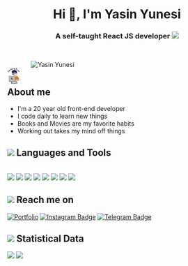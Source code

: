 <h1 align="center">Hi 👋, I'm Yasin Yunesi</h1>
<h3 align="center">A self-taught React JS developer <img src="https://github.com/TheDudeThatCode/TheDudeThatCode/blob/master/Assets/Developer.gif" width="45px"></h3>

</br>

<!-- RIGHT SIDE -->
<p><img align="right" src="https://github.com/Adam-pw/Adam-pw/blob/main/animation_500_kxa883sd.gif" alt="Yasin Yunesi" width="450" /></p>

<!-- LEFT SIDE -->
## <img src="https://raw.githubusercontent.com/Aleksey-Voko/Aleksey-Voko/master/assets/cfh.gif?raw=true" width="30" alt="giphy"> About me
- I'm a 20 year old front-end developer
- I code daily to learn new things
- Books and Movies are my favorite habits
- Working out takes my mind off things

## <img src = "https://media2.giphy.com/media/QssGEmpkyEOhBCb7e1/giphy.gif?cid=ecf05e47a0n3gi1bfqntqmob8g9aid1oyj2wr3ds3mg700bl&rid=giphy.gif" width = 32px> Languages and Tools
<div align="left" style="display: inline_block"><br>
  <code><img height="35" src="https://cdn.jsdelivr.net/gh/devicons/devicon/icons/javascript/javascript-original.svg"></code>
  <code><img height="35" src="https://cdn.jsdelivr.net/gh/devicons/devicon/icons/react/react-original.svg"></code>
  <code><img height="35" src="https://cdn.jsdelivr.net/gh/devicons/devicon/icons/redux/redux-original.svg"></code>
  <code><img height="35" src="https://cdn.jsdelivr.net/gh/devicons/devicon/icons/tailwindcss/tailwindcss-plain.svg"></code>
  <code><img height="35" src="https://cdn.jsdelivr.net/gh/devicons/devicon/icons/bootstrap/bootstrap-original.svg"></code>
  <code><img height="35" src="https://cdn.jsdelivr.net/gh/devicons/devicon/icons/sass/sass-original.svg"></code>
  <code><img height="35" src="https://cdn.jsdelivr.net/gh/devicons/devicon/icons/css3/css3-original.svg"></code>
  <code><img height="35" src="https://cdn.jsdelivr.net/gh/devicons/devicon/icons/html5/html5-original.svg"></code>
</div>

## <img src="https://media.giphy.com/media/VgCDAzcKvsR6OM0uWg/giphy.gif" width="50"> Reach me on
[![Portfolio](https://img.shields.io/badge/-MyPortfolio-blue?style=flat-square&logo=vercel&logoColor=white)](https://findyasinyunesi.vercel.app/)
[![Instagram Badge](https://img.shields.io/badge/-MyInstagram-red?style=flat-square&logo=instagram&logoColor=white)](https://www.instagram.com/yasin12_80/)
[![Telegram Badge](https://img.shields.io/badge/-MyTelegram-blue?style=flat-square&logo=telegram&logoColor=white)](https://t.me/yasin1999)

## <img src = "https://i.pinimg.com/originals/65/c4/f4/65c4f452571be1261e9c623f7da488ac.gif" width = 35px> Statistical Data
<p align="justify"> 
    <img
      height="150"
      src="https://github-readme-stats.vercel.app/api?username=YasinYunesi&count_private=true&show_icons=true&custom_title=Github%20Status&show=issues&theme=radical"
    />
    <img
      height="150"
      src="https://github-readme-stats.vercel.app/api/top-langs/?username=YasinYunesi&layout=compact&theme=radical" />
</p>
